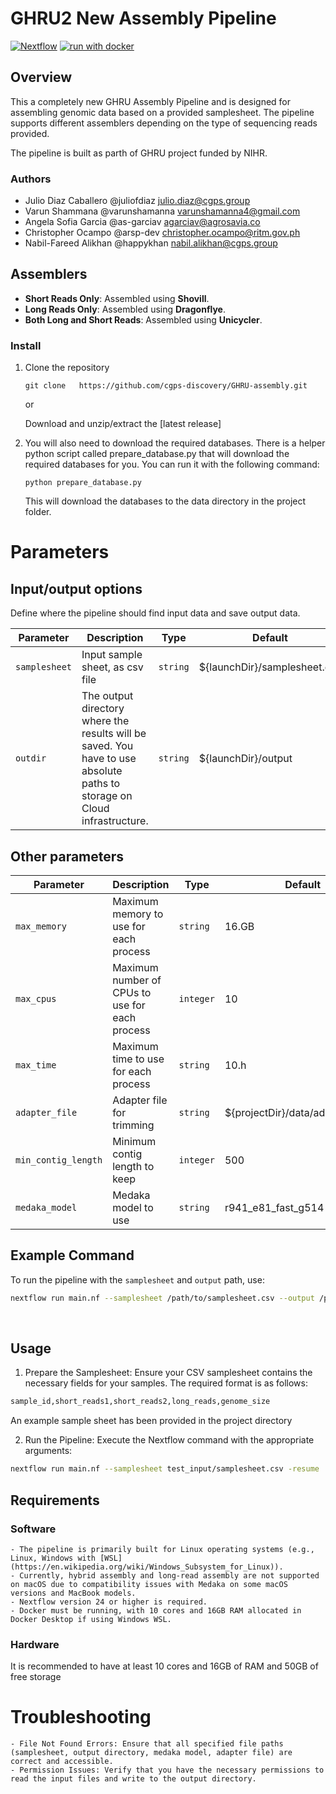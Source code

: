 # GHRU2 New Assembly Pipeline
[![Nextflow](https://img.shields.io/badge/nextflow%20DSL2-24.10.3-23aa62.svg)](https://www.nextflow.io/)
[![run with docker](https://img.shields.io/badge/run%20with-docker-0db7ed?labelColor=000000&logo=docker)](https://www.docker.com/)

## Overview

This a completely new GHRU Assembly Pipeline and is designed for assembling genomic data based on a provided samplesheet. The pipeline supports different assemblers depending on the type of sequencing reads provided. 

The pipeline is built as parth of GHRU project funded by NIHR.

### Authors
 - Julio Diaz Caballero     @juliofdiaz       <julio.diaz@cgps.group>  
 - Varun Shammana           @varunshamanna    <varunshamanna4@gmail.com>  
 - Angela Sofia Garcia      @as-garciav       <agarciav@agrosavia.co>
 - Christopher Ocampo       @arsp-dev         <christopher.ocampo@ritm.gov.ph>
 - Nabil-Fareed Alikhan     @happykhan        <nabil.alikhan@cgps.group>


## Assemblers

- **Short Reads Only**: Assembled using **Shovill**.
- **Long Reads Only**: Assembled using **Dragonflye**.
- **Both Long and Short Reads**: Assembled using **Unicycler**.

### Install 
1. Clone the repository
    ```
    git clone   https://github.com/cgps-discovery/GHRU-assembly.git
    ```
    or 
    
    Download and unzip/extract the [latest release]

2. You will also need to download the required databases. There is a helper python script called prepare_database.py that will download the required databases for you. You can run it with the following command:
    ```
    python prepare_database.py
    ```
    This will download the databases to the data directory in the project folder.
    

# Parameters
## Input/output options

Define where the pipeline should find input data and save output data.

| Parameter | Description | Type | Default | Required | Hidden |
|-----------|-------------|------|---------|----------|--------|
| `samplesheet` | Input sample sheet, as csv file | `string` | ${launchDir}/samplesheet.csv |  |  |
| `outdir` | The output directory where the results will be saved. You have to use absolute paths to storage on Cloud infrastructure. | `string` | ${launchDir}/output |  |  |

## Other parameters

| Parameter | Description | Type | Default | Required | Hidden |
|-----------|-------------|------|---------|----------|--------|
| `max_memory` | Maximum memory to use for each process | `string` | 16.GB |  | True |
| `max_cpus` | Maximum number of CPUs to use for each process | `integer` | 10 |  | True |
| `max_time` | Maximum time to use for each process | `string` | 10.h |  | True |
| `adapter_file` | Adapter file for trimming | `string` | ${projectDir}/data/adapters.fasta |  | True |
| `min_contig_length` | Minimum contig length to keep | `integer` | 500 |  | True |
| `medaka_model` | Medaka model to use | `string` | r941_e81_fast_g514 |  | True |


## Example Command

To run the pipeline with the `samplesheet` and `output` path, use:

```bash
nextflow run main.nf --samplesheet /path/to/samplesheet.csv --output /path/to/output
```

&nbsp;
## Usage
1. Prepare the Samplesheet: Ensure your CSV samplesheet contains the necessary fields for your samples. The required format is as follows:

```bash
sample_id,short_reads1,short_reads2,long_reads,genome_size
```
An example sample sheet has been provided in the project directory

2. Run the Pipeline: Execute the Nextflow command with the appropriate arguments:
```bash
nextflow run main.nf --samplesheet test_input/samplesheet.csv -resume
```

## Requirements
### Software
    - The pipeline is primarily built for Linux operating systems (e.g., Linux, Windows with [WSL](https://en.wikipedia.org/wiki/Windows_Subsystem_for_Linux)).
    - Currently, hybrid assembly and long-read assembly are not supported on macOS due to compatibility issues with Medaka on some macOS versions and MacBook models.
    - Nextflow version 24 or higher is required.
    - Docker must be running, with 10 cores and 16GB RAM allocated in Docker Desktop if using Windows WSL.
### Hardware 
It is recommended to have at least 10 cores and 16GB of RAM and 50GB of free storage


# Troubleshooting
    - File Not Found Errors: Ensure that all specified file paths (samplesheet, output directory, medaka model, adapter file) are correct and accessible.
    - Permission Issues: Verify that you have the necessary permissions to read the input files and write to the output directory.


